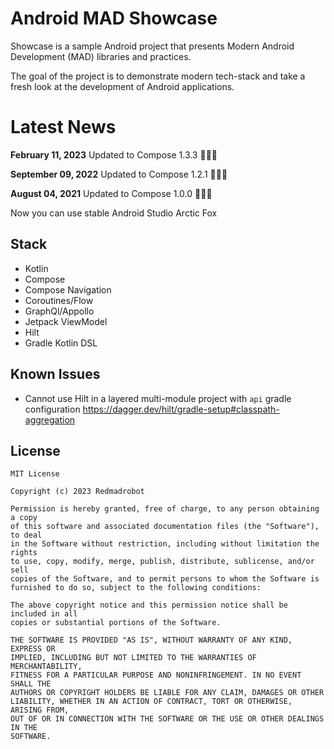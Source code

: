 # Android MAD Showcase

Showcase is a sample Android project that presents Modern Android Development (MAD) libraries and practices.

The goal of the project is to demonstrate modern tech-stack and take a fresh look at the development of Android applications.

# Latest News

**February 11, 2023** Updated to Compose 1.3.3 🎉🎉🎉

**September 09, 2022** Updated to Compose 1.2.1 🎉🎉🎉

**August 04, 2021** Updated to Compose 1.0.0 🎉🎉🎉

Now you can use stable Android Studio Arctic Fox

## Stack

* Kotlin
* Compose
* Compose Navigation
* Coroutines/Flow
* GraphQl/Appollo
* Jetpack ViewModel
* Hilt
* Gradle Kotlin DSL

## Known Issues

* Cannot use Hilt in a layered multi-module project with `api` gradle configuration https://dagger.dev/hilt/gradle-setup#classpath-aggregation

## License
```
MIT License

Copyright (c) 2023 Redmadrobot

Permission is hereby granted, free of charge, to any person obtaining a copy
of this software and associated documentation files (the "Software"), to deal
in the Software without restriction, including without limitation the rights
to use, copy, modify, merge, publish, distribute, sublicense, and/or sell
copies of the Software, and to permit persons to whom the Software is
furnished to do so, subject to the following conditions:

The above copyright notice and this permission notice shall be included in all
copies or substantial portions of the Software.

THE SOFTWARE IS PROVIDED "AS IS", WITHOUT WARRANTY OF ANY KIND, EXPRESS OR
IMPLIED, INCLUDING BUT NOT LIMITED TO THE WARRANTIES OF MERCHANTABILITY,
FITNESS FOR A PARTICULAR PURPOSE AND NONINFRINGEMENT. IN NO EVENT SHALL THE
AUTHORS OR COPYRIGHT HOLDERS BE LIABLE FOR ANY CLAIM, DAMAGES OR OTHER
LIABILITY, WHETHER IN AN ACTION OF CONTRACT, TORT OR OTHERWISE, ARISING FROM,
OUT OF OR IN CONNECTION WITH THE SOFTWARE OR THE USE OR OTHER DEALINGS IN THE
SOFTWARE.
```
